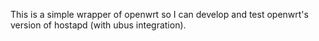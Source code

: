 This is a simple wrapper of openwrt so I can develop and test openwrt's version of hostapd (with ubus integration).
